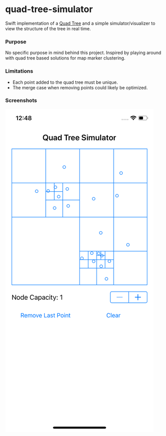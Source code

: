 # quad-tree-simulator

Swift implementation of a [Quad Tree](https://en.wikipedia.org/wiki/Quadtree) and a simple simulator/visualizer to view the
structure of the tree in real time.

### Purpose

No specific purpose in mind behind this project.  Inspired by playing around with quad tree based solutions for map marker clustering.

### Limitations

* Each point added to the quad tree must be unique.
* The merge case when removing points could likely be optimized.

### Screenshots

![Quad Tree](Resources/quadtree.png)
